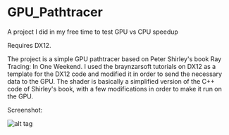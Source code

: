# GPU_Pathtracer
A project I did in my free time to test GPU vs CPU speedup

Requires DX12.

The project is a simple GPU pathtracer based on Peter Shirley's book Ray Tracing: In One Weekend. I used the braynzarsoft tutorials on DX12 as a template for the DX12 code and modified it in order to send the necessary data to the GPU.
The shader is basically a simplified version of the C++ code of Shirley's book, with a few modifications in order to make it run on the GPU.

Screenshot:

![alt tag](http://i.imgur.com/OgubpmJ.jpg)
